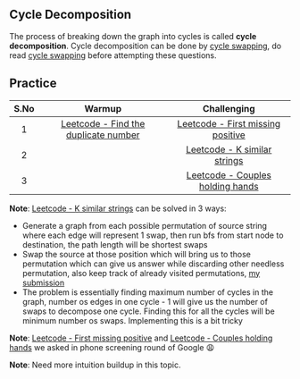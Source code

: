 ## Cycle Decomposition

The process of breaking down the graph into cycles is called **cycle decomposition**. Cycle decomposition can be done by [cycle swapping](https://leetcode.com/problems/couples-holding-hands/discuss/113362/JavaC%2B%2B-O(N)-solution-using-cyclic-swapping), do read [cycle swapping](https://leetcode.com/problems/couples-holding-hands/discuss/113362/JavaC%2B%2B-O(N)-solution-using-cyclic-swapping) before attempting these questions.

## Practice

| **S.No** 	|                                            **Warmup**                                            	|                                       **Challenging**                                      	|
|:--------:	|:------------------------------------------------------------------------------------------------:	|:------------------------------------------------------------------------------------------:	|
|     1    	| [Leetcode - Find the duplicate number](https://leetcode.com/problems/find-the-duplicate-number/) 	| [Leetcode - First missing positive](https://leetcode.com/problems/first-missing-positive/) 	|
|     2    	|                                                                                                  	|       [Leetcode - K similar strings](https://leetcode.com/problems/k-similar-strings)      	|
|     3    	|                                                                                                  	|  [Leetcode - Couples holding hands](https://leetcode.com/problems/couples-holding-hands/)  	|

**Note**: [Leetcode - K similar strings](https://leetcode.com/problems/k-similar-strings) can be solved in 3 ways:

- Generate a graph from each possible permutation of source string where each edge will represent 1 swap, then run bfs from start node to destination, the path length will be shortest swaps
- Swap the source at those position which will bring us to those permutation which can give us answer while discarding other needless permutation, also keep track of already visited permutations, [my submission](https://leetcode.com/submissions/detail/678713606/)
- The problem is essentially finding maximum number of cycles in the graph, number os edges in one cycle - 1 will give us the number of swaps to decompose one cycle. Finding this for all the cycles will be minimum number os swaps. Implementing this is a bit tricky

**Note**: [Leetcode - First missing positive](https://leetcode.com/problems/first-missing-positive/) and [Leetcode - Couples holding hands](https://leetcode.com/problems/couples-holding-hands/) we asked in phone screening round of Google :weary:

**Note**: Need more intuition buildup in this topic.
